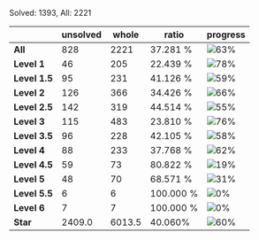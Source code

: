 Solved: 1393, All: 2221

| |unsolved|whole|ratio|progress|
|----|----|----|----|----|
|**All**| 828 | 2221 | 37.281 %| ![63%](https://progress-bar.dev/63?title=All) |
|**Level 1**| 46 | 205 | 22.439 %| ![78%](https://progress-bar.dev/78?title=Level+1++)|
|**Level 1.5**| 95 | 231 | 41.126 %| ![59%](https://progress-bar.dev/59?title=Level+1.5)|
|**Level 2**| 126 | 366 | 34.426 %| ![66%](https://progress-bar.dev/66?title=Level+2++)|
|**Level 2.5**| 142 | 319 | 44.514 %| ![55%](https://progress-bar.dev/55?title=Level+2.5)|
|**Level 3**| 115 | 483 | 23.810 %| ![76%](https://progress-bar.dev/76?title=Level+3++)|
|**Level 3.5**| 96 | 228 | 42.105 %| ![58%](https://progress-bar.dev/58?title=Level+3.5)|
|**Level 4**| 88 | 233 | 37.768 %| ![62%](https://progress-bar.dev/62?title=Level+4++)|
|**Level 4.5**| 59 | 73 | 80.822 %| ![19%](https://progress-bar.dev/19?title=Level+4.5)|
|**Level 5**| 48 | 70 | 68.571 %| ![31%](https://progress-bar.dev/31?title=Level+5++)|
|**Level 5.5**| 6 | 6 | 100.000 %| ![0%](https://progress-bar.dev/0?title=Level+5.5)|
|**Level 6**| 7 | 7 | 100.000 %| ![0%](https://progress-bar.dev/0?title=Level+6++)|
|**Star**|2409.0 | 6013.5 |40.060%| ![60%](https://progress-bar.dev/60?title=Star) |
